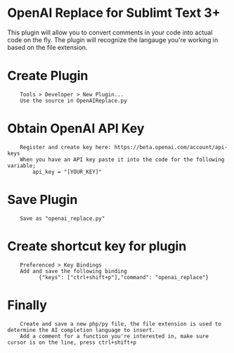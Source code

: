 # OpenAI Replace for Sublimt Text 3+

This plugin will allow you to convert comments in your code into actual code on the fly. The plugin will recognize the langauge you're working in based on the file extension.

# Create Plugin
		Tools > Developer > New Plugin...
		Use the source in OpenAIReplace.py

# Obtain OpenAI API Key
		Register and create key here: https://beta.openai.com/account/api-keys
		When you have an API key paste it into the code for the following variable;
			api_key = "[YOUR_KEY]"

# Save Plugin
		Save as "openai_replace.py"

# Create shortcut key for plugin
		Preferenced > Key Bindings
   		Add and save the following binding
			  {"keys": ["ctrl+shift+p"],"command": "openai_replace"}
        
# Finally
		Create and save a new php/py file, the file extension is used to determine the AI completion language to insert.
		Add a comment for a function you're interested in, make sure cursor is on the line, press ctrl+shift+p

